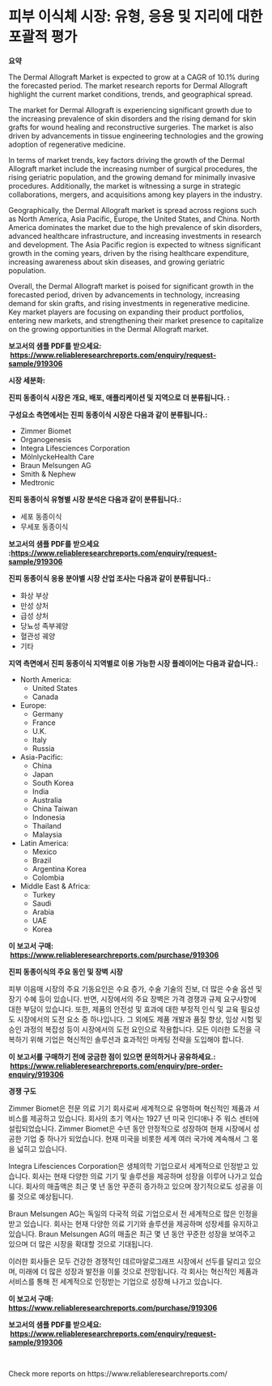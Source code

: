 <p><h1>피부 이식체 시장: 유형, 응용 및 지리에 대한 포괄적 평가</h1></p><p><strong>요약</strong></p>
<p><p>The Dermal Allograft Market is expected to grow at a CAGR of 10.1% during the forecasted period. The market research reports for Dermal Allograft highlight the current market conditions, trends, and geographical spread.</p><p>The market for Dermal Allograft is experiencing significant growth due to the increasing prevalence of skin disorders and the rising demand for skin grafts for wound healing and reconstructive surgeries. The market is also driven by advancements in tissue engineering technologies and the growing adoption of regenerative medicine.</p><p>In terms of market trends, key factors driving the growth of the Dermal Allograft market include the increasing number of surgical procedures, the rising geriatric population, and the growing demand for minimally invasive procedures. Additionally, the market is witnessing a surge in strategic collaborations, mergers, and acquisitions among key players in the industry.</p><p>Geographically, the Dermal Allograft market is spread across regions such as North America, Asia Pacific, Europe, the United States, and China. North America dominates the market due to the high prevalence of skin disorders, advanced healthcare infrastructure, and increasing investments in research and development. The Asia Pacific region is expected to witness significant growth in the coming years, driven by the rising healthcare expenditure, increasing awareness about skin diseases, and growing geriatric population.</p><p>Overall, the Dermal Allograft market is poised for significant growth in the forecasted period, driven by advancements in technology, increasing demand for skin grafts, and rising investments in regenerative medicine. Key market players are focusing on expanding their product portfolios, entering new markets, and strengthening their market presence to capitalize on the growing opportunities in the Dermal Allograft market.</p></p>
<p><strong>보고서의 샘플 PDF를 받으세요: &nbsp;<a href="https://www.reliableresearchreports.com/enquiry/request-sample/919306">https://www.reliableresearchreports.com/enquiry/request-sample/919306</a></strong></p>
<p><strong>시장 세분화:</strong></p>
<p><strong> 진피 동종이식 시장은 개요, 배포, 애플리케이션 및 지역으로 더 분류됩니다. :</strong></p>
<p><strong>구성요소 측면에서는 진피 동종이식 시장은 다음과 같이 분류됩니다.:</strong></p>
<p><ul><li>Zimmer Biomet</li><li>Organogenesis</li><li>Integra Lifesciences Corporation</li><li>MölnlyckeHealth Care</li><li>Braun Melsungen AG</li><li>Smith & Nephew</li><li>Medtronic</li></ul></p>
<p><strong> 진피 동종이식 유형별 시장 분석은 다음과 같이 분류됩니다.:</strong></p>
<p><ul><li>세포 동종이식</li><li>무세포 동종이식</li></ul></p>
<p><strong>보고서의 샘플 PDF를 받으세요 :<a href="https://www.reliableresearchreports.com/enquiry/request-sample/919306">https://www.reliableresearchreports.com/enquiry/request-sample/919306</a></strong></p>
<p><strong> 진피 동종이식 응용 분야별 시장 산업 조사는 다음과 같이 분류됩니다.:</strong></p>
<p><ul><li>화상 부상</li><li>만성 상처</li><li>급성 상처</li><li>당뇨성 족부궤양</li><li>혈관성 궤양</li><li>기타</li></ul></p>
<p><strong>지역 측면에서 진피 동종이식 지역별로 이용 가능한 시장 플레이어는 다음과 같습니다.:</strong></p>
<p><ul>
    <li>
        North America:
        <ul>
            <li>United States</li>
            <li>Canada</li>
        </ul>
    </li>
    <li>
        Europe:
        <ul>
            <li>Germany</li>
            <li>France</li>
            <li>U.K.</li>
            <li>Italy</li>
            <li>Russia</li>
        </ul>
    </li>
    <li>
        Asia-Pacific:
        <ul>
            <li>China</li>
            <li>Japan</li>
            <li>South Korea</li>
            <li>India</li>
            <li>Australia</li>
            <li>China Taiwan</li>
            <li>Indonesia</li>
            <li>Thailand</li>
            <li>Malaysia</li>
        </ul>
    </li>
    <li>
        Latin America:
        <ul>
            <li>Mexico</li>
            <li>Brazil</li>
            <li>Argentina Korea</li>
            <li>Colombia</li>
        </ul>
    </li>
    <li>
        Middle East & Africa:
        <ul>
            <li>Turkey</li>
            <li>Saudi</li>
            <li>Arabia</li>
            <li>UAE</li>
            <li>Korea</li>
        </ul>
    </li>
    </ul></p>
<p><strong>이 보고서 구매: &nbsp;<a href="https://www.reliableresearchreports.com/purchase/919306">https://www.reliableresearchreports.com/purchase/919306</a></strong></p>
<p><strong>진피 동종이식의 주요 동인 및 장벽 시장</strong></p>
<p><p>피부 이음매 시장의 주요 기동요인은 수요 증가, 수술 기술의 진보, 더 많은 수술 옵션 및 장기 수혜 등이 있습니다. 반면, 시장에서의 주요 장벽은 가격 경쟁과 규제 요구사항에 대한 부담이 있습니다. 또한, 제품의 안전성 및 효과에 대한 부정적 인식 및 교육 필요성도 시장에서의 도전 요소 중 하나입니다. 그 외에도 제품 개발과 품질 향상, 임상 시험 및 승인 과정의 복잡성 등이 시장에서의 도전 요인으로 작용합니다. 모든 이러한 도전을 극복하기 위해 기업은 혁신적인 솔루션과 효과적인 마케팅 전략을 도입해야 합니다.</p></p>
<p><strong>이 보고서를 구매하기 전에 궁금한 점이 있으면 문의하거나 공유하세요.: &nbsp;<a href="https://www.reliableresearchreports.com/enquiry/pre-order-enquiry/919306">https://www.reliableresearchreports.com/enquiry/pre-order-enquiry/919306</a></strong></p>
<p><strong>경쟁 구도</strong></p>
<p><p>Zimmer Biomet은 전문 의료 기기 회사로써 세계적으로 유명하며 혁신적인 제품과 서비스를 제공하고 있습니다. 회사의 초기 역사는 1927 년 미국 인디애나 주 워스 센터에 설립되었습니다. Zimmer Biomet은 수년 동안 안정적으로 성장하여 현재 시장에서 성공한 기업 중 하나가 되었습니다. 현재 미국을 비롯한 세계 여러 국가에 계속해서 그 몫을 넓히고 있습니다.</p><p>Integra Lifesciences Corporation은 생체의학 기업으로서 세계적으로 인정받고 있습니다. 회사는 현재 다양한 의료 기기 및 솔루션을 제공하며 성장을 이루어 나가고 있습니다. 회사의 매출액은 최근 몇 년 동안 꾸준히 증가하고 있으며 장기적으로도 성공을 이룰 것으로 예상됩니다.</p><p>Braun Melsungen AG는 독일의 다국적 의료 기업으로서 전 세계적으로 많은 인정을 받고 있습니다. 회사는 현재 다양한 의료 기기와 솔루션을 제공하며 성장세를 유지하고 있습니다. Braun Melsungen AG의 매출은 최근 몇 년 동안 꾸준한 성장을 보여주고 있으며 더 많은 시장을 확대할 것으로 기대됩니다.</p><p>이러한 회사들은 모두 건강한 경쟁적인 데르마알로그래프 시장에서 선두를 달리고 있으며, 미래에 더 많은 성장과 발전을 이룰 것으로 전망됩니다. 각 회사는 혁신적인 제품과 서비스를 통해 전 세계적으로 인정받는 기업으로 성장해 나가고 있습니다.</p></p>
<p><strong>이 보고서 구매: &nbsp; <a href="https://www.reliableresearchreports.com/purchase/919306">https://www.reliableresearchreports.com/purchase/919306</a></strong></p>
<p><strong>보고서의 샘플 PDF를 받으세요: &nbsp;<a href="https://www.reliableresearchreports.com/enquiry/request-sample/919306">https://www.reliableresearchreports.com/enquiry/request-sample/919306</a></strong><strong></strong></p>
<p>&nbsp;</p>
<p>Check more reports on https://www.reliableresearchreports.com/</p>